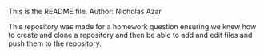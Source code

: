 This is the README file.
Author: Nicholas Azar

This repository was made for a homework question ensuring we knew how to create and clone a repository and then be able to add and edit files and push them to the repository.